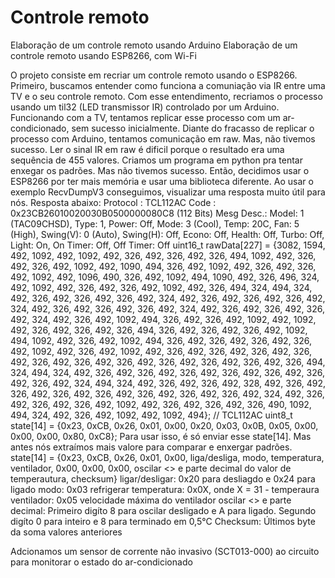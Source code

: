 # Controle remoto
Elaboração de um controle remoto usando Arduino
Elaboração de um controle remoto usando ESP8266, com Wi-Fi

O projeto consiste em recriar um controle remoto usando o ESP8266.
Primeiro, buscamos entender como funciona a comuniação via IR entre uma TV e o seu controle remoto.
Com esse entendimento, recriamos o processo usando um til32 (LED transmissor IR) controlado por um Arduino.
Funcionando com a TV, tentamos replicar esse processo com um ar-condicionado, sem sucesso inicialmente.
Diante do fracasso de replicar o processo com Arduino, tentamos comunicação em raw. Mas, não tivemos sucesso.
Ler o sinal IR em raw é dificil porque o resultado era uma sequência de 455 valores. Criamos um programa em python pra tentar enxegar os padrões. Mas não tivemos sucesso.
Então, decidimos usar o ESP8266 por ter mais memória e usar uma biblioteca diferente. Ao usar o exemplo RecvDumpV3 conseguimos, visualizar uma resposta muito útil para nós. Resposta abaixo:
Protocol  : TCL112AC
  Code      : 0x23CB26010020030B0500000080C8 (112 Bits)
  Mesg Desc.: Model: 1 (TAC09CHSD), Type: 1, Power: Off, Mode: 3 (Cool), Temp: 20C, Fan: 5 (High), Swing(V): 0 (Auto), Swing(H): Off, Econo: Off, Health: Off, Turbo: Off, Light: On, On Timer: Off, Off Timer: Off
  uint16_t rawData[227] = {3082, 1594,  492, 1092,  492, 1092,  492, 326,  492, 326,  492, 326,  494, 1092,  492, 326,  492, 326,  492, 1092,  492, 1090,  494, 326,  492, 1092,  492, 326,  492, 326,  492, 1092,  492, 1096,  490, 326,  492, 1092,  494, 1090,  492, 326,  496, 324,  492, 1092,  492, 326,  492, 326,  492, 1092,  492, 326,  494, 324,  494, 324,  492, 326,  492, 326,  492, 326,  492, 324,  492, 326,  492, 326,  492, 326,  492, 324,  492, 326,  492, 326,  492, 326,  492, 324,  492, 326,  492, 326,  492, 326,  492, 324,  492, 326,  492, 1092,  494, 326,  492, 326,  492, 1092,  492, 1092,  492, 326,  492, 326,  492, 326,  494, 326,  492, 326,  492, 326,  492, 1092,  494, 1092,  492, 326,  492, 1092,  494, 326,  492, 326,  492, 326,  492, 326,  492, 1092,  492, 326,  492, 1092,  492, 326,  492, 326,  492, 326,  492, 326,  492, 326,  492, 326,  492, 326,  492, 326,  492, 326,  492, 326,  492, 326,  494, 324,  494, 324,  492, 326,  492, 326,  492, 326,  492, 326,  492, 326,  492, 326,  492, 326,  492, 324,  494, 324,  492, 326,  492, 326,  492, 328,  492, 326,  492, 326,  492, 326,  492, 326,  492, 326,  492, 326,  492, 326,  492, 324,  492, 326,  492, 326,  492, 326,  492, 1092,  492, 326,  492, 326,  492, 326,  490, 1092,  494, 324,  492, 326,  492, 1092,  492, 1092,  494};  // TCL112AC
uint8_t state[14] = {0x23, 0xCB, 0x26, 0x01, 0x00, 0x20, 0x03, 0x0B, 0x05, 0x00, 0x00, 0x00, 0x80, 0xC8};
Para usar isso, é só enviar esse state[14]. Mas antes nós extraímos mais valore para comparar e enxergar padrões.
state[14] = {0x23, 0xCB, 0x26, 0x01, 0x00, liga/desliga, modo, temperatura, ventilador, 0x00, 0x00, 0x00, oscilar <> e parte decimal do valor de temperautura, checksum}
ligar/desligar: 0x20 para desliagdo e 0x24 para ligado
modo: 0x03 refrigerar
temperatura: 0x0X, onde X = 31 - temperaura
ventilador: 0x05 velocidade máxima do ventilador
oscilar <> e parte decimal:  Primeiro digíto 8 para oscilar desligado e A para ligado. Segundo digíto 0 para inteiro e 8 para terminado em 0,5°C
Checksum: Últimos byte da soma valores anteriores 

Adcionamos um sensor de corrente não invasivo (SCT013-000) ao circuito para monitorar o estado do ar-condicionado
